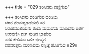 +++
title = "029 ತರಿಸಿದನು ದಣ್ಡಿಗೆಯ"

+++
ತರಿಸಿದನು ದಂಡಿಗೆಯ ದಂಡಿಯ  
ಚರರ ನೆಲನುಗ್ಗಡಣೆಯಲಿ ಸರ  
ಸಿರುಹಮುಖಿಯನು ತಂದು ಮದುವೆಯ ಮಾಡಿದನು ಪಿತಗೆ  
ಉರವಣಿಸಿ ಮಗ ನುಡಿದ ಭಾಷೆಯ  
ನರಸ ಕೇಳಿದನು ಬಳಿಕ ಭೀಷ್ಮಗೆ  
ವರವನಿತ್ತನು ಮರಣವದು ನಿನ್ನಿಚ್ಛೆ ಹೋಗೆಂದ      ॥29॥